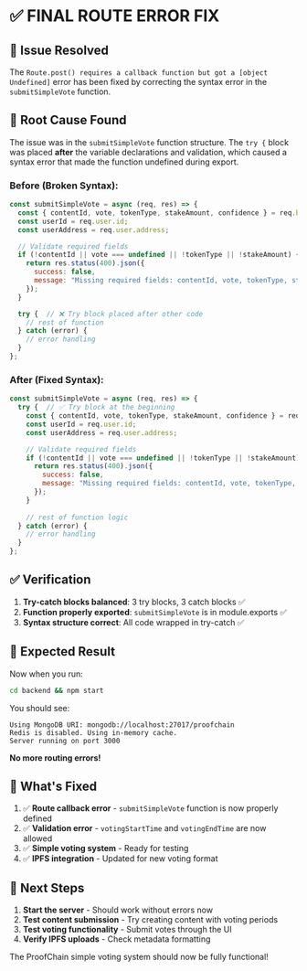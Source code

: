 # ✅ FINAL ROUTE ERROR FIX

## 🔧 **Issue Resolved**

The `Route.post() requires a callback function but got a [object Undefined]` error has been fixed by correcting the syntax error in the `submitSimpleVote` function.

## 🐛 **Root Cause Found**

The issue was in the `submitSimpleVote` function structure. The `try {` block was placed **after** the variable declarations and validation, which caused a syntax error that made the function undefined during export.

### **Before (Broken Syntax):**
```javascript
const submitSimpleVote = async (req, res) => {
  const { contentId, vote, tokenType, stakeAmount, confidence } = req.body;
  const userId = req.user.id;
  const userAddress = req.user.address;

  // Validate required fields
  if (!contentId || vote === undefined || !tokenType || !stakeAmount) {
    return res.status(400).json({
      success: false,
      message: "Missing required fields: contentId, vote, tokenType, stakeAmount"
    });
  }

  try {  // ❌ Try block placed after other code
    // rest of function
  } catch (error) {
    // error handling
  }
};
```

### **After (Fixed Syntax):**
```javascript
const submitSimpleVote = async (req, res) => {
  try {  // ✅ Try block at the beginning
    const { contentId, vote, tokenType, stakeAmount, confidence } = req.body;
    const userId = req.user.id;
    const userAddress = req.user.address;

    // Validate required fields
    if (!contentId || vote === undefined || !tokenType || !stakeAmount) {
      return res.status(400).json({
        success: false,
        message: "Missing required fields: contentId, vote, tokenType, stakeAmount"
      });
    }
    
    // rest of function logic
  } catch (error) {
    // error handling
  }
};
```

## ✅ **Verification**

1. **Try-catch blocks balanced**: 3 try blocks, 3 catch blocks ✅
2. **Function properly exported**: `submitSimpleVote` is in module.exports ✅
3. **Syntax structure correct**: All code wrapped in try-catch ✅

## 🚀 **Expected Result**

Now when you run:
```bash
cd backend && npm start
```

You should see:
```
Using MongoDB URI: mongodb://localhost:27017/proofchain
Redis is disabled. Using in-memory cache.
Server running on port 3000
```

**No more routing errors!**

## 🎯 **What's Fixed**

1. ✅ **Route callback error** - `submitSimpleVote` function is now properly defined
2. ✅ **Validation error** - `votingStartTime` and `votingEndTime` are now allowed
3. ✅ **Simple voting system** - Ready for testing
4. ✅ **IPFS integration** - Updated for new voting format

## 📝 **Next Steps**

1. **Start the server** - Should work without errors now
2. **Test content submission** - Try creating content with voting periods
3. **Test voting functionality** - Submit votes through the UI
4. **Verify IPFS uploads** - Check metadata formatting

The ProofChain simple voting system should now be fully functional!